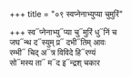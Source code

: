 +++
title = "०९ स्वप्नेनाभ्युप्या चुमुरिं"

+++
स्व᳓प्नेनाभ्यु᳓प्या चु᳓मुरिं धु᳓निं च  
जघ᳓न्थ द᳓स्युम् प्र᳓ दभी᳓तिम् आवः  
रम्भी᳓ चिद् अ᳓त्र विविदे हि᳓रण्यं  
सो᳓मस्य ता᳓ म᳓द इ᳓न्द्रश् चकार